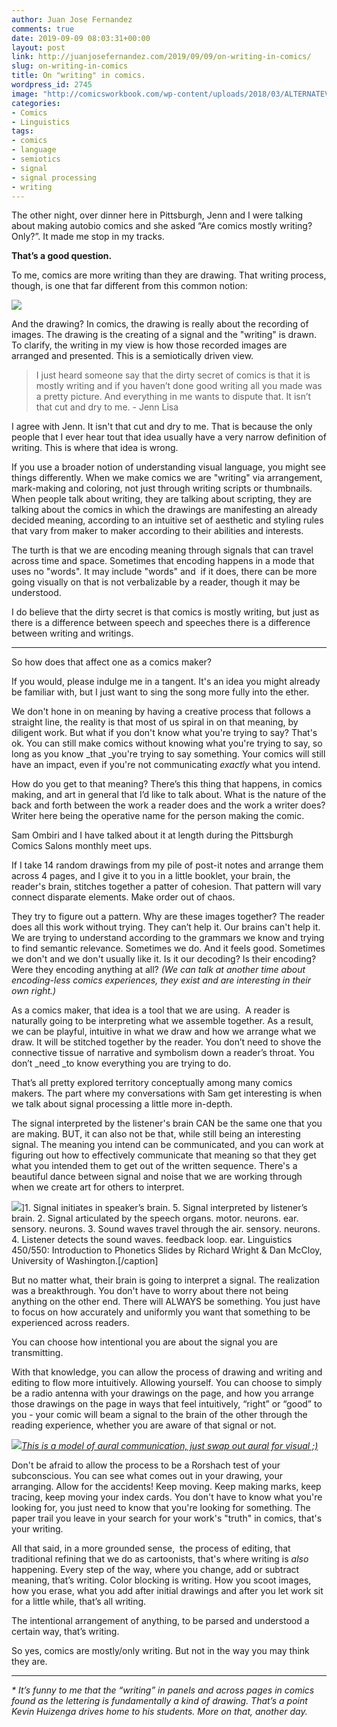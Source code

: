 ```yaml
---
author: Juan Jose Fernandez
comments: true
date: 2019-09-09 08:03:31+00:00
layout: post
link: http://juanjosefernandez.com/2019/09/09/on-writing-in-comics/
slug: on-writing-in-comics
title: On "writing" in comics.
wordpress_id: 2745
image: "http://comicsworkbook.com/wp-content/uploads/2018/03/ALTERNATEVERSIONTheSpeechCyclefeedbackloop.jpg"
categories:
- Comics
- Linguistics
tags:
- comics
- language
- semiotics
- signal
- signal processing
- writing
---
```


The other night, over dinner here in Pittsburgh, Jenn and I were talking about making autobio comics and she asked “Are comics mostly writing? Only?”. It made me stop in my tracks.

**That’s a good question.**

To me, comics are more writing than they are drawing. That writing process, though, is one that far different from this common notion:


[![](http://comicsworkbook.com/wp-content/uploads/2018/03/e4809a66f223ca91797da1737c1fa5cd-snoopy-factors.jpg)](http://comicsworkbook.com/wp-content/uploads/2018/03/e4809a66f223ca91797da1737c1fa5cd-snoopy-factors.jpg)


And the drawing? In comics, the drawing is really about the recording of images. The drawing is the creating of a signal and the "writing" is drawn. To clarify, the writing in my view is how those recorded images are arranged and presented. This is a semiotically driven view.





<blockquote>
I just heard someone say that the dirty secret of comics is that it is mostly writing and if you haven’t done good writing all you made was a pretty picture. And everything in me wants to dispute that. It isn’t that cut and dry to me. - Jenn Lisa
</blockquote>




I agree with Jenn. It isn't that cut and dry to me. That is because the only people that I ever hear tout that idea usually have a very narrow definition of writing. This is where that idea is wrong.




If you use a broader notion of understanding visual language, you might see things differently. When we make comics we are "writing" via arrangement, mark-making and coloring, not just through writing scripts or thumbnails. When people talk about writing, they are talking about scripting, they are talking about the comics in which the drawings are manifesting an already decided meaning, according to an intuitive set of aesthetic and styling rules that vary from maker to maker according to their abilities and interests.




The turth is that we are encoding meaning through signals that can travel across time and space. Sometimes that encoding happens in a mode that uses no "words". It may include "words" and  if it does, there can be more going visually on that is not verbalizable by a reader, though it may be understood.


I do believe that the dirty secret is that comics is mostly writing, but just as there is a difference between speech and speeches there is a difference between writing and writings.



* * *




So how does that affect one as a comics maker?




If you would, please indulge me in a tangent. It's an idea you might already be familiar with, but I just want to sing the song more fully into the ether.




We don't hone in on meaning by having a creative process that follows a straight line, the reality is that most of us spiral in on that meaning, by diligent work. But what if you don't know what you're trying to say? That's ok. You can still make comics without knowing what you're trying to say, so long as you know _that _you're trying to say something. Your comics will still have an impact, even if you're not communicating _exactly_ what you intend.


How do you get to that meaning? There’s this thing that happens, in comics making, and art in general that I’d like to talk about. What is the nature of the back and forth between the work a reader does and the work a writer does? Writer here being the operative name for the person making the comic.


Sam Ombiri and I have talked about it at length during the Pittsburgh Comics Salons monthly meet ups.




If I take 14 random drawings from my pile of post-it notes and arrange them across 4 pages, and I give it to you in a little booklet, your brain, the reader's brain, stitches together a patter of cohesion. That pattern will vary connect disparate elements. Make order out of chaos.




They try to figure out a pattern. Why are these images together? The reader does all this work without trying. They can’t help it. Our brains can't help it. We are trying to understand according to the grammars we know and trying to find semantic relevance. Sometimes we do. And it feels good. Sometimes we don't and we don't usually like it. Is it our decoding? Is their encoding? Were they encoding anything at all? _(We can talk at another time about encoding-less comics experiences, they exist and are interesting in their own right.)_




As a comics maker, that idea is a tool that we are using.  A reader is naturally going to be interpreting what we assemble together. As a result, we can be playful, intuitive in what we draw and how we arrange what we draw. It will be stitched together by the reader. You don’t need to shove the connective tissue of narrative and symbolism down a reader’s throat. You don’t _need _to know everything you are trying to do.




That’s all pretty explored territory conceptually among many comics makers. The part where my conversations with Sam get interesting is when we talk about signal processing a little more in-depth.




The signal interpreted by the listener's brain CAN be the same one that you are making. BUT, it can also not be that, while still being an interesting signal. The meaning you intend can be communicated, and you can work at figuring out how to effectively communicate that meaning so that they get what you intended them to get out of the written sequence. There's a beautiful dance between signal and noise that we are working through when we create art for others to interpret.




![](http://comicsworkbook.com/wp-content/uploads/2018/03/ALTERNATEVERSIONTheSpeechCyclefeedbackloop.jpg)]1. Signal initiates in speaker’s brain. 5. Signal interpreted by listener’s brain. 2. Signal articulated by the speech organs. motor. neurons. ear. sensory. neurons. 3. Sound waves travel through the air. sensory. neurons. 4. Listener detects the sound waves. feedback loop. ear. Linguistics 450/550: Introduction to Phonetics Slides by Richard Wright & Dan McCloy, University of Washington.[/caption]


But no matter what, their brain is going to interpret a signal. The realization was a breakthrough. You don't have to worry about there not being anything on the other end. There will ALWAYS be something. You just have to focus on how accurately and uniformly you want that something to be experienced across readers.




You can choose how intentional you are about the signal you are transmitting.




With that knowledge, you can allow the process of drawing and writing and editing to flow more intuitively. Allowing yourself. You can choose to simply be a radio antenna with your drawings on the page, and how you arrange those drawings on the page in ways that feel intuitively, “right” or “good” to you - your comic will beam a signal to the brain of the other through the reading experience, whether you are aware of that signal or not.


[![](http://comicsworkbook.com/wp-content/uploads/2018/03/encode-decode-model-of-communication-header.jpg)_This is a model of aural communication, just swap out aural for visual ;)_](http://comicsworkbook.com/wp-content/uploads/2018/03/encode-decode-model-of-communication-header.jpg)


Don't be afraid to allow the process to be a Rorshach test of your subconscious. You can see what comes out in your drawing, your arranging. Allow for the accidents! Keep moving. Keep making marks, keep tracing, keep moving your index cards. You don't have to know what you're looking for, you just need to know that you're looking for something. The paper trail you leave in your search for your work's "truth" in comics, that's your writing.




All that said, in a more grounded sense,  the process of editing, that traditional refining that we do as cartoonists, that's where writing is _also_ happening. Every step of the way, where you change, add or subtract meaning, that’s writing. Color blocking is writing. How you scoot images, how you erase, what you add after initial drawings and after you let work sit for a little while, that’s all writing.




The intentional arrangement of anything, to be parsed and understood a certain way, that’s writing.




So yes, comics are mostly/only writing. But not in the way you may think they are.






* * *




_* It’s funny to me that the “writing” in panels and across pages in comics found as the lettering is fundamentally a kind of drawing. That’s a point Kevin Huizenga drives home to his students. More on that, another day._
